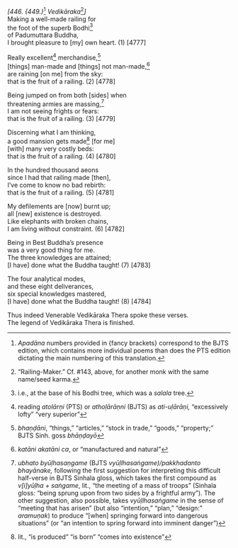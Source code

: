 *\[446. {449.}*[^1] *Vedikāraka*[^2]*\]*  
Making a well-made railing for  
the foot of the superb Bodhi[^3]  
of Padumuttara Buddha,  
I brought pleasure to \[my\] own heart. (1) \[4777\]

Really excellent[^4] merchandise,[^5]  
\[things\] man-made and \[things\] not man-made,[^6]  
are raining \[on me\] from the sky:  
that is the fruit of a railing. (2) \[4778\]

Being jumped on from both \[sides\] when  
threatening armies are massing,[^7]  
I am not seeing frights or fears:  
that is the fruit of a railing. (3) \[4779\]

Discerning what I am thinking,  
a good mansion gets made[^8] \[for me\]  
\[with\] many very costly beds:  
that is the fruit of a railing. (4) \[4780\]

In the hundred thousand aeons  
since I had that railing made \[then\],  
I’ve come to know no bad rebirth:  
that is the fruit of a railing. (5) \[4781\]

My defilements are \[now\] burnt up;  
all \[new\] existence is destroyed.  
Like elephants with broken chains,  
I am living without constraint. (6) \[4782\]

Being in Best Buddha’s presence  
was a very good thing for me.  
The three knowledges are attained;  
\[I have\] done what the Buddha taught! (7) \[4783\]

The four analytical modes,  
and these eight deliverances,  
six special knowledges mastered,  
\[I have\] done what the Buddha taught! (8) \[4784\]

Thus indeed Venerable Vedikāraka Thera spoke these verses.  
The legend of Vedikāraka Thera is finished.  
[^1]: *Apadāna* numbers provided in {fancy brackets} correspond to the
    BJTS edition, which contains more individual poems than does the PTS
    edition dictating the main numbering of this translation.  
[^2]: “Railing-Maker.” Cf. \#143, above, for another monk with the same
    name/seed karma.  
[^3]: i.e., at the base of his Bodhi tree, which was a *salala* tree.  
[^4]: reading *atolārṇi* (PTS) or *athoḷārāṇni* (BJTS) as *ati-uḷārāṇi,*
    “excessively lofty” “very superior”  
[^5]: *bhaṇḍāni*, “things,” “articles,” “stock in trade,” “goods,”
    “property;” BJTS Sinh. goss *bhāṇḍayō*  
[^6]: *katāni akatāni ca*, or “manufactured and natural”  
[^7]: *ubhato byūḷhasaṇgame* (BJTS *vyūḷlhasaṅgame)/pakkhadanto
    bhayānake,* following the first suggestion for interpreting this
    difficult half-verse in BJTS Sinhala gloss, which takes the first
    compound as *v\[i\]yūḷha + saṅgame*, lit., “the meeting of a mass of
    troops” (Sinhala gloss: “being sprung upon from two sides by a
    frightful army”). The other suggestion, also possible, takes
    *vyūḷlhasaṅgame* in the sense of “meeting that has arisen” (but also
    “intention,” “plan,” “design:” *aramuṇak*) to produce “\[when\]
    springing forward into dangerous situations” (or “an intention to
    spring forward into imminent danger”)  
[^8]: lit., “is produced” “is born” “comes into existence”
